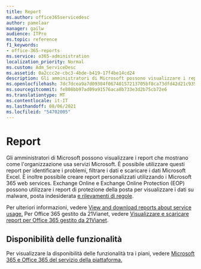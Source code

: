 ```yaml
---
title: Report
ms.author: office365servicedesc
author: pamelaar
manager: gailw
audience: ITPro
ms.topic: reference
f1_keywords:
- office-365-reports
ms.service: o365-administration
localization_priority: Normal
ms.custom: Adm_ServiceDesc
ms.assetid: 0a2ccc2e-cbc3-4bde-b419-17f4be14cd24
description: Gli amministratori di Microsoft possono visualizzare i report che mostrano come l'organizzazione usa servizi Microsoft. È possibile utilizzare questi report per identificare i problemi, filtrare i dati e scaricare i dati Microsoft Excel. È inoltre possibile creare report personalizzati utilizzando i Microsoft 365 web services. Exchange Online e Exchange Online Protection (EOP) possono utilizzare i report di protezione della posta per visualizzare i dati sui rilevamenti di malware, posta indesiderata e regole.
ms.openlocfilehash: 7dc7dcea9a7d09304f06740157213705bf8ca73dfd42d21c9353d554de0525c3
ms.sourcegitcommit: fe808bb97ad09a91576aca8b733e3d2b75cb72e6
ms.translationtype: MT
ms.contentlocale: it-IT
ms.lasthandoff: 08/06/2021
ms.locfileid: "54702005"
---
```

# <a name="reports"></a>Report

Gli amministratori di Microsoft possono visualizzare i report che mostrano come l'organizzazione usa servizi Microsoft. È possibile utilizzare questi report per identificare i problemi, filtrare i dati e scaricare i dati Microsoft Excel. È inoltre possibile creare report personalizzati utilizzando i Microsoft 365 web services. Exchange Online e Exchange Online Protection (EOP) possono utilizzare i report di protezione della posta per visualizzare i dati su malware, posta indesiderata [e rilevamenti di regole](/exchange/monitoring/use-mail-protection-reports).
  
Per ulteriori informazioni, vedere [View and download reports about service usage.](/microsoft-365/admin/activity-reports/activity-reports) Per Office 365 gestito da 21Vianet, vedere [Visualizzare e scaricare report per Office 365 gestito da 21Vianet](/microsoft-365/admin/activity-reports/activity-reports).
  
## <a name="feature-availability"></a>Disponibilità delle funzionalità

Per visualizzare la disponibilità delle funzionalità tra i piani, vedere [Microsoft 365 e Office 365 del servizio della piattaforma.](office-365-platform-service-description.md)
